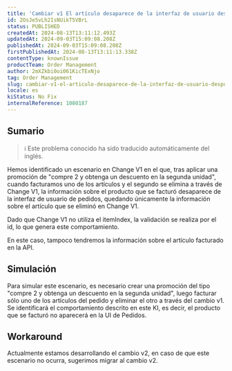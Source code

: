 ```yaml
---
title: 'Cambiar v1 El artículo desaparece de la interfaz de usuario después de ser facturado, escenario con promoción.'
id: 2OsJe5vLh2IsNUikT5VBrL
status: PUBLISHED
createdAt: 2024-08-13T13:11:12.493Z
updatedAt: 2024-09-03T15:09:08.208Z
publishedAt: 2024-09-03T15:09:08.208Z
firstPublishedAt: 2024-08-13T13:11:13.338Z
contentType: knownIssue
productTeam: Order Management
author: 2mXZkbi0oi061KicTExNjo
tag: Order Management
slug: cambiar-v1-el-articulo-desaparece-de-la-interfaz-de-usuario-despues-de-ser-facturado-escenario-con-promocion
locale: es
kiStatus: No Fix
internalReference: 1080187
---
```


## Sumario

>ℹ️ Este problema conocido ha sido traducido automáticamente del inglés.


Hemos identificado un escenario en Change V1 en el que, tras aplicar una promoción de "compre 2 y obtenga un descuento en la segunda unidad", cuando facturamos uno de los artículos y el segundo se elimina a través de Change V1, la información sobre el producto que se facturó desaparece de la interfaz de usuario de pedidos, quedando únicamente la información sobre el artículo que se eliminó en Change V1.

Dado que Change V1 no utiliza el itemIndex, la validación se realiza por el id, lo que genera este comportamiento.

En este caso, tampoco tendremos la información sobre el artículo facturado en la API.


##

## Simulación


Para simular este escenario, es necesario crear una promoción del tipo "compre 2 y obtenga un descuento en la segunda unidad", luego facturar sólo uno de los artículos del pedido y eliminar el otro a través del cambio v1.
Se identificará el comportamiento descrito en este KI, es decir, el producto que se facturó no aparecerá en la UI de Pedidos.



## Workaround


Actualmente estamos desarrollando el cambio v2, en caso de que este escenario no ocurra, sugerimos migrar al cambio v2.





